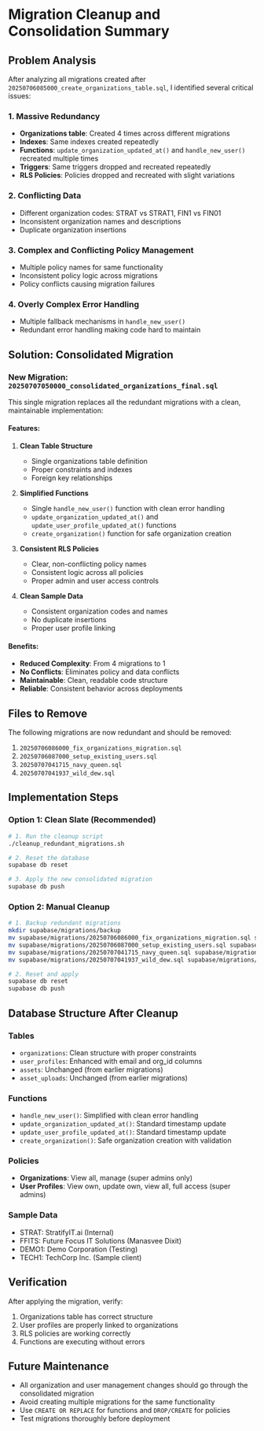 # Migration Cleanup and Consolidation Summary

## Problem Analysis

After analyzing all migrations created after `20250706085000_create_organizations_table.sql`, I identified several critical issues:

### 1. **Massive Redundancy**
- **Organizations table**: Created 4 times across different migrations
- **Indexes**: Same indexes created repeatedly
- **Functions**: `update_organization_updated_at()` and `handle_new_user()` recreated multiple times
- **Triggers**: Same triggers dropped and recreated repeatedly
- **RLS Policies**: Policies dropped and recreated with slight variations

### 2. **Conflicting Data**
- Different organization codes: STRAT vs STRAT1, FIN1 vs FIN01
- Inconsistent organization names and descriptions
- Duplicate organization insertions

### 3. **Complex and Conflicting Policy Management**
- Multiple policy names for same functionality
- Inconsistent policy logic across migrations
- Policy conflicts causing migration failures

### 4. **Overly Complex Error Handling**
- Multiple fallback mechanisms in `handle_new_user()`
- Redundant error handling making code hard to maintain

## Solution: Consolidated Migration

### New Migration: `20250707050000_consolidated_organizations_final.sql`

This single migration replaces all the redundant migrations with a clean, maintainable implementation:

#### **Features:**
1. **Clean Table Structure**
   - Single organizations table definition
   - Proper constraints and indexes
   - Foreign key relationships

2. **Simplified Functions**
   - Single `handle_new_user()` function with clean error handling
   - `update_organization_updated_at()` and `update_user_profile_updated_at()` functions
   - `create_organization()` function for safe organization creation

3. **Consistent RLS Policies**
   - Clear, non-conflicting policy names
   - Consistent logic across all policies
   - Proper admin and user access controls

4. **Clean Sample Data**
   - Consistent organization codes and names
   - No duplicate insertions
   - Proper user profile linking

#### **Benefits:**
- **Reduced Complexity**: From 4 migrations to 1
- **No Conflicts**: Eliminates policy and data conflicts
- **Maintainable**: Clean, readable code structure
- **Reliable**: Consistent behavior across deployments

## Files to Remove

The following migrations are now redundant and should be removed:

1. `20250706086000_fix_organizations_migration.sql`
2. `20250706087000_setup_existing_users.sql`
3. `20250707041715_navy_queen.sql`
4. `20250707041937_wild_dew.sql`

## Implementation Steps

### Option 1: Clean Slate (Recommended)
```bash
# 1. Run the cleanup script
./cleanup_redundant_migrations.sh

# 2. Reset the database
supabase db reset

# 3. Apply the new consolidated migration
supabase db push
```

### Option 2: Manual Cleanup
```bash
# 1. Backup redundant migrations
mkdir supabase/migrations/backup
mv supabase/migrations/20250706086000_fix_organizations_migration.sql supabase/migrations/backup/
mv supabase/migrations/20250706087000_setup_existing_users.sql supabase/migrations/backup/
mv supabase/migrations/20250707041715_navy_queen.sql supabase/migrations/backup/
mv supabase/migrations/20250707041937_wild_dew.sql supabase/migrations/backup/

# 2. Reset and apply
supabase db reset
supabase db push
```

## Database Structure After Cleanup

### Tables
- `organizations`: Clean structure with proper constraints
- `user_profiles`: Enhanced with email and org_id columns
- `assets`: Unchanged (from earlier migrations)
- `asset_uploads`: Unchanged (from earlier migrations)

### Functions
- `handle_new_user()`: Simplified with clean error handling
- `update_organization_updated_at()`: Standard timestamp update
- `update_user_profile_updated_at()`: Standard timestamp update
- `create_organization()`: Safe organization creation with validation

### Policies
- **Organizations**: View all, manage (super admins only)
- **User Profiles**: View own, update own, view all, full access (super admins)

### Sample Data
- STRAT: StratifyIT.ai (Internal)
- FFITS: Future Focus IT Solutions (Manasvee Dixit)
- DEMO1: Demo Corporation (Testing)
- TECH1: TechCorp Inc. (Sample client)

## Verification

After applying the migration, verify:
1. Organizations table has correct structure
2. User profiles are properly linked to organizations
3. RLS policies are working correctly
4. Functions are executing without errors

## Future Maintenance

- All organization and user management changes should go through the consolidated migration
- Avoid creating multiple migrations for the same functionality
- Use `CREATE OR REPLACE` for functions and `DROP/CREATE` for policies
- Test migrations thoroughly before deployment 